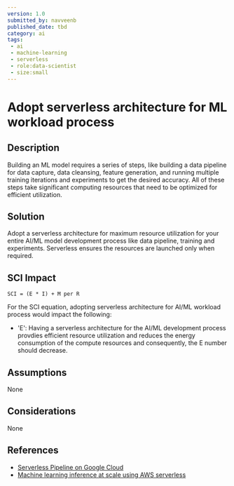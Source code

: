 ```yaml
---
version: 1.0
submitted_by: navveenb
published_date: tbd
category: ai
tags: 
 - ai
 - machine-learning
 - serverless
 - role:data-scientist
 - size:small
---
```


# Adopt serverless architecture for ML workload process

## Description

Building an ML model requires a series of steps, like building
a data pipeline for data capture, data cleansing, feature generation, and running multiple training iterations and experiments to get the desired accuracy. All of these steps take significant computing resources that need to be optimized for efficient utilization.


## Solution
Adopt a serverless architecture for maximum resource utilization for your entire AI/ML model development process like data pipeline, training and experiments. Serverless ensures the resources are launched only when required. 


## SCI Impact
`SCI = (E * I) + M per R`

For the SCI equation, adopting serverless architecture for AI/ML workload process would impact the following:

- 'E':  Having a serverless architecture for the AI/ML development process provdies efficient resource utilization and reduces the energy consumption of the compute resources and consequently, the E number should decrease.

## Assumptions
None 

## Considerations
None

## References
- [Serverless Pipeline on Google Cloud](https://cloud.google.com/blog/products/ai-machine-learning/serverless-machine-learning-pipelines-on-google-cloud)
- [Machine learning inference at scale using AWS serverless](https://aws.amazon.com/blogs/machine-learning/machine-learning-inference-at-scale-using-aws-serverless/)
